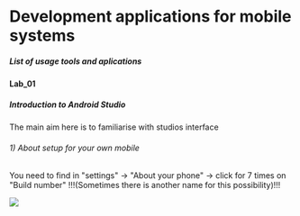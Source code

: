 <h1>Development applications for mobile systems</h1>

<h5>List of usage tools and aplications</h5>

<h4>Lab_01</h4>

<h5>Introduction to Android Studio</h5>

<p>The main aim here is to familiarise with studios interface</p>

<h6>1) About setup for your own mobile</h6>
<p>You need to find in "settings" -> "About your phone" -> click for 7 times on "Build number" !!!(Sometimes there is another name for this possibility)!!!</p>

<img src=".img/">


